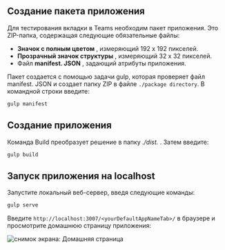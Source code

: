 ## <a name="create-the-app-package"></a>Создание пакета приложения

Для тестирования вкладки в Teams необходим пакет приложения. Это ZIP-папка, содержащая следующие обязательные файлы:

- **Значок с полным цветом** , измеряющий 192 x 192 пикселей.
- **Прозрачный значок структуры** , измеряющий 32 x 32 пикселей.
- Файл **manifest. JSON** , задающий атрибуты приложения.

Пакет создается с помощью задачи gulp, которая проверяет файл manifest. JSON и создает папку ZIP в файле `./package directory`. В командной строки введите:

```bash
gulp manifest
```

## <a name="build-your-application"></a>Создание приложения

Команда Build преобразует решение в папку *./dist.* . Затем введите:

```bash
gulp build
```

## <a name="run-your-application-in-localhost"></a>Запуск приложения на localhost

Запустите локальный веб-сервер, введя следующие команды:

```bash
gulp serve
```

Введите `http://localhost:3007/<yourDefaultAppNameTab>/` в браузере и просмотрите домашнюю страницу приложения:

![снимок экрана: Домашняя страница](~/assets/images/tab-images/homePage.png)